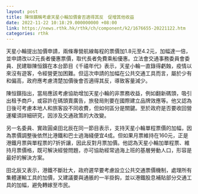```yaml
---
layout: post
title: 陳恒鑌稱考慮天星小輪加價會否適得其反　促增其他收益
date: 2022-11-22 10:18:29.000000000 +08:00
link: https://news.rthk.hk/rthk/ch/component/k2/1676655-20221122.htm
categories: rthk
---
```


天星小輪提出加價申請，兩條專營航線每程的票價加1.8元至4.2元，加幅達一倍，並申請改以2元長者優惠票價，取代長者免費乘船優惠。立法會交通事務委員會委員、民建聯陳恒鑌在本台節目《千禧年代》表示，天星小輪一直錄得虧蝕，疫情以來沒有遊客，令經營更加困難。但這次申請的加幅在公共交通工具而言，屬於少有和偏高，政府應考慮清楚加價後會否適得其反，導致客量減少。

陳恒鑌指出，當局應該考慮協助增加天星小輪的非票務收益，例如翻新碼頭，吸引出租予商戶，或容許在碼頭賣廣告，旅發局則要在國際建立品牌效應等。他又認為日後可考慮本地人和旅客設不同收費，但如何區分是關鍵。至於政府是否要收回營運權須詳細研究，因涉及交通政策的大改變。

另一名委員、實政圓桌田北辰在同一節目表示，支持天星小輪單程票價的加幅，因為票價調整後依然比港鐵和巴士過海綫便宜4成。但如果月票維持在160元，正是港鐵月票與單程票的7折折讓，因此反對月票加價。他認為天星小輪加單程票、維持月票價格，既可解決經營問題，亦可協助經常過海上班的基層勞動人口，形容是最好的解決方案。

田北辰又表示，港鐵不斷壯大，政府遲早要考慮設立公共交通票價機制，處理所有集體運輸工具的加價，又建議要與通脹的一半掛鈎，並以港鐵股息補貼部分交通工具的加幅，避免轉嫁至市民。
